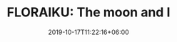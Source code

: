 ---
title: "FLORAIKU: The moon and I"
category: "FLORAIKU"
gender: "Unisex"
date: 2019-10-17T11:22:16+06:00
draft: false

# meta description
description : "50 ml + 10 ml" 


# product Price
price: "255"

# Product Short Description
shortDescription: "The Moon and I, a combination of Mate absolute, Matcha Tea extract and Cedarwood oil is a rich and smoky black tea scent. Profound and bright as the moon can be. **Ingredients**: Bergamot Essence, Guaiac Essence, Cedar Essence.**50ml-EDP-UNISEX**"

#product ID
productID: "43"

# type must be "products"
type: "products"

# product Images
# first image will be shown in the product page
images:
  - image: "images/products/floraiku/The moon and I.jpg"
 
---